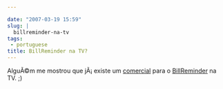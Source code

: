 ```yaml
---

date: "2007-03-19 15:59"
slug: |
  billreminder-na-tv
tags:
 - portuguese
title: BillReminder na TV?
---
```


AlguÃ©m me mostrou que jÃ¡ existe um
[comercial](http://video.google.co.uk/videoplay?docid=2650067302874866457&q=strutter+direct)
para o [BillReminder](http://billreminder.sourceforge.net/) na TV. ;)
